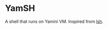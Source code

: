# YamSH

A shell that runs on Yamini VM. Inspired from <a href="https://github.com/brenns10/lsh">lsh</a>.